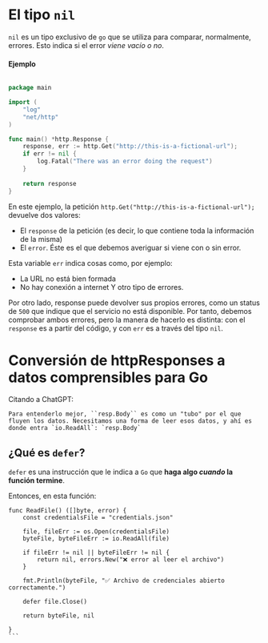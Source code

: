 # El tipo ``nil``

``nil`` es un tipo exclusivo de `go` que se utiliza para comparar, normalmente, errores.
Esto indica si el error *viene vacío o no*.

#### Ejemplo

````go

package main

import (
	"log"
	"net/http"
)

func main() *http.Response {
	response, err := http.Get("http://this-is-a-fictional-url");
	if err != nil {
		log.Fatal("There was an error doing the request")
	}
	
	return response
}

````

En este ejemplo, la petición ``http.Get("http://this-is-a-fictional-url");`` devuelve dos valores:
- El ``response`` de la petición (es decir, lo que contiene toda la información de la misma)
- El ``error``. Éste es el que debemos averiguar si viene con o sin error.

Esta variable `err` indica cosas como, por ejemplo: 
- La URL no está bien formada
- No hay conexión a internet
Y otro tipo de errores.

Por otro lado, response puede devolver sus propios errores, como un status de `500` que indique que el servicio no está disponible. Por tanto, debemos comprobar
ambos errores, pero la manera de hacerlo es distinta: con el `response` es a partir del código, y con `err` es a través del tipo `nil`.

# Conversión de httpResponses a datos comprensibles para Go



Citando a ChatGPT:

```
Para entenderlo mejor, ``resp.Body`` es como un "tubo" por el que fluyen los datos. Necesitamos una forma de leer esos datos, y ahí es donde entra `io.ReadAll`: `resp.Body`
```


## ¿Qué es ``defer``?

``defer`` es una instrucción que le indica a ``Go`` que **haga algo _cuando_ la función termine**.

Entonces, en esta función:

````
func ReadFile() ([]byte, error) {
	const credentialsFile = "credentials.json"

	file, fileErr := os.Open(credentialsFile)
	byteFile, byteFileErr := io.ReadAll(file)

	if fileErr != nil || byteFileErr != nil {
		return nil, errors.New("❌ error al leer el archivo")
	}

	fmt.Println(byteFile, "✅ Archivo de credenciales abierto correctamente.")

	defer file.Close()

	return byteFile, nil

}
```